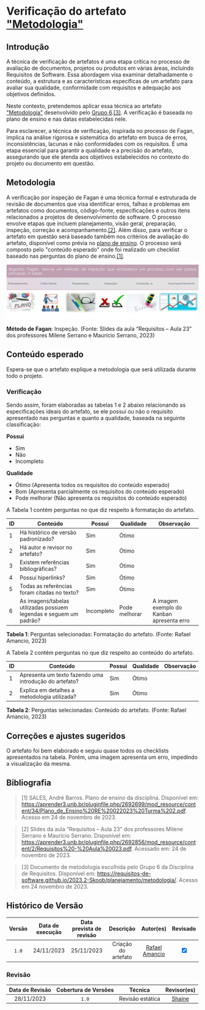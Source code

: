 # Verificação do artefato ["Metodologia"](https://requisitos-de-software.github.io/2023.2-Skoob/planejamento/metodologia/)

## Introdução

A técnica de verificação de artefatos é uma etapa crítica no processo de avaliação de documentos, projetos ou produtos em várias áreas, incluindo Requisitos de Software. Essa abordagem visa examinar detalhadamente o conteúdo, a estrutura e as características específicas de um artefato para avaliar sua qualidade, conformidade com requisitos e adequação aos objetivos definidos.

Neste contexto, pretendemos aplicar essa técnica ao artefato ["Metodologia"](https://requisitos-de-software.github.io/2023.2-Skoob/planejamento/metodologia/) desenvolvido pelo [Grupo 6](https://requisitos-de-software.github.io/2023.2-Skoob/).<a id="a" href="#aa">[3]</a>. A verificação é baseada no plano de ensino e nas datas estabelecidas nele.

Para esclarecer, a técnica de verificação, inspirada no processo de Fagan, implica na análise rigorosa e sistemática do artefato em busca de erros, inconsistências, lacunas e não conformidades com os requisitos. É uma etapa essencial para garantir a qualidade e a precisão do artefato, assegurando que ele atenda aos objetivos estabelecidos no contexto do projeto ou documento em questão.

## Metodologia

A verificação por inspeção de Fagan é uma técnica formal e estruturada de revisão de documentos que visa identificar erros, falhas e problemas em artefatos como documentos, código-fonte, especificações e outros itens relacionados a projetos de desenvolvimento de software. O processo envolve etapas que incluem planejamento, visão geral, preparação, inspeção, correção e acompanhamento.<a id="a" href="#aa">[2]</a>. Além disso, para verificar o artefato em questão será baseado também nos critérios de avaliação do artefato, disponível como prévia no [plano de ensino](https://aprender3.unb.br/pluginfile.php/2692699/mod_resource/content/34/Plano_de_Ensino%20RE%20022023%20Turma%202.pdf).
O processo será composto pelo "conteúdo esperado" onde foi realizado um checklist baseado nas perguntas do plano de ensino.<a id="a" href="#aa">[1]</a>.

![Inspeção Fagan](../Fagan.png)

<b>Método de Fagan</b>: Inspeção. (Fonte: Slides da aula “Requisitos – Aula 23” dos professores Milene Serrano e Maurício Serrano, 2023)

## Conteúdo esperado

Espera-se que o artefato explique a metodologia que será utilizada durante todo o projeto.

### Verificação

Sendo assim, foram elaboradas as tabelas 1 e 2 abaixo relacionando as especificações ideais do artefato, se ele possui ou não o requisito apresentado nas perguntas e quanto a qualidade, baseada na seguinte classificação:

**Possui**

- Sim
- Não
- Incompleto

**Qualidade**

- Ótimo (Apresenta todos os requisitos do conteúdo esperado)
- Bom (Apresenta parcialmente os requisitos do conteúdo esperado)
- Pode melhorar (Não apresenta os requisitos do conteúdo esperado)

A Tabela 1 contém perguntas no que diz respeito à formatação do artefato.

| ID  | Conteúdo                                                              | Possui     | Qualidade     | Observação                                |
| --- | --------------------------------------------------------------------- | ------     | ------------- | ----------------------------------------- |
| 1   | Há histórico de versão padronizado?                                   | Sim        | Ótimo         |                                           |
| 2   | Há autor e revisor no artefato?                                       | Sim        | Ótimo         |                                           |
| 3   | Existem referências bibliográficas?                                   | Sim        | Ótimo         |                                           |
| 4   | Possui hiperlinks?                                                    | Sim        | Ótimo         |                                           |
| 5   | Todas as referências foram citadas no texto?                          | Sim        | Ótimo         |                                           |
| 6   | As imagens/tabelas utilizadas possuem legendas e seguem um padrão?    | Incompleto | Pode melhorar | A imagem exemplo do Kanban apresenta erro |

<b>Tabela 1</b>: Perguntas selecionadas: Formatação do artefato. (Fonte: Rafael Amancio, 2023)

A Tabela 2 contém perguntas no que diz respeito ao conteúdo do artefato.

| ID  | Conteúdo                                                               | Possui     | Qualidade     | Observação                                             |
| --- | ---------------------------------------------------------------------- | ------     | ------------- | ------------------------------------------------------ |
| 1   | Apresenta um texto fazendo uma introdução do artefato?                 | Sim        | Ótimo         |                                                        |
| 2   | Explica em detalhes a metodologia utilizada?                           | Sim        | Ótimo         |                                                        |


<b>Tabela 2</b>: Perguntas selecionadas: Conteúdo do artefato. (Fonte: Rafael Amancio, 2023)

## Correções e ajustes sugeridos

O artefato foi bem elaborado e seguiu quase todos os checklists apresentados na tabela. Porém, uma imagem apresenta um erro, impedindo a visualização da mesma.

## Bibliografia

> [1] SALES, André Barros. Plano de ensino da disciplina. Disponível em: https://aprender3.unb.br/pluginfile.php/2692699/mod_resource/content/34/Plano_de_Ensino%20RE%20022023%20Turma%202.pdf. Acesso em 24 de novembro de 2023.

> [2] Slides da aula “Requisitos – Aula 23” dos professores Milene Serrano e Maurício Serrano. Disponível em: https://aprender3.unb.br/pluginfile.php/2692856/mod_resource/content/2/Requisitos%20-%20Aula%20023.pdf. Acessado em: 24 de novembro de 2023.

> [3] Documento de metodologia escolhida pelo Grupo 6 da Disciplina de Requisitos. Disponível em: <https://requisitos-de-software.github.io/2023.2-Skoob/planejamento/metodologia/>. Acesso em 24 novembro de 2023.

## Histórico de Versão

| Versão | Data de execução | Data prevista de revisão |      Descrição      |                  Autor(es)                  | Revisado |
| :----: | :--------------: | :----------------------: | :-----------------: | :-----------------------------------------: | :------: |
| `1.0`  |    24/11/2023    |        25/11/2023        | Criação do artefato | [Rafael Amancio](https://github.com/Rafael-gc) |  <input type="checkbox" enabled checked />        |

### Revisão

| Data de Revisão | Cobertura de Versões | Técnica |                  Revisor(es)                   |
| :-------------: | :------------------: | :-----: | :--------------------------------------------: |
|   28/11/2023    |        `1.0`         |   Revisão estática    | [Shaíne](https://github.com/ShaineOliveira) |
